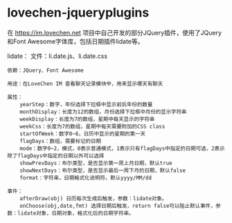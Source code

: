 # lovechen-jqueryplugins
在 https://im.lovechen.net 项目中自己开发的部分JQuery插件，使用了JQuery和Font Awesome字体库，包括日期插件lidate等。

lidate：
    文件：li.date.js、li.date.css

    依赖：JQuery、Font Awesome
    
    用途：在LoveChen IM 查看聊天记录模块中，用来显示哪天有聊天

    属性：
        yearStep：数字，年份选择下拉框中显示前后年份的数量
        monthDisplay：长度为12的数组，月份选择下拉框中月份的显示字符串
        weekDisplay：长度为7的数组，星期中每天显示的字符串
        weekCss：长度为7的数组，星期中每天需要附加的CSS class
        startOfWeek：数字0~6，日历中显示的星期的第一天
        flagDays：数组，需要标记的日期
        mode：数字0~2，模式，0表示普通模式，1表示只有flagDays中指定的日期可选，2表示除了flagDays中指定的日期以外可以选择
        showPrevDays：布尔类型，是否显示第一周上月日期，默认true
        showNextDays：布尔类型，是否显示最后一周下月的日期，默认false
        format：字符串，日期格式化说明符，默认yyyy/MM/dd

    事件：
        afterDraw(obj) 日历每次生成后触发，参数：lidate对象。
        onChoose(obj,date,fmt) 选择日期后触发，return false可以阻止默认事件，参数：lidate对象，日期对象，格式化后的日期字符串。
